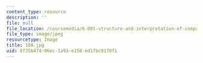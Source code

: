```yaml
---
content_type: resource
description: ''
file: null
file_location: /coursemedia/6-001-structure-and-interpretation-of-computer-programs-spring-2005/8f35b47496ec1a93e158ed1fbc8170f1_10A.jpg
file_type: image/jpeg
resourcetype: Image
title: 10A.jpg
uid: 8f35b474-96ec-1a93-e158-ed1fbc8170f1
---
```

